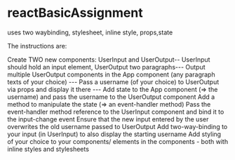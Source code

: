 # reactBasicAssignment
uses two waybinding, stylesheet, inline style, props,state


The instructions are:

Create TWO new components: UserInput and UserOutput--
UserInput should hold an input element, UserOutput two paragraphs---
Output multiple UserOutput components in the App component (any paragraph texts of your choice) --- 
Pass a username (of your choice) to UserOutput via props and display it there ---
Add state to the App component (=> the username) and pass the username to the UserOutput component
Add a method to manipulate the state (=> an event-handler method)
Pass the event-handler method reference to the UserInput component and bind it to the input-change event
Ensure that the new input entered by the user overwrites the old username passed to UserOutput
Add two-way-binding to your input (in UserInput) to also display the starting username
Add styling of your choice to your components/ elements in the components - both with inline styles and stylesheets
